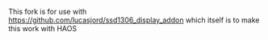 This fork is for use with https://github.com/lucasjord/ssd1306_display_addon which itself is to make this work with HAOS



